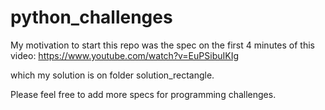 # python_challenges

My motivation to start this repo was the spec on the first 4 minutes of this video:
https://www.youtube.com/watch?v=EuPSibuIKIg 

which my solution is on folder solution_rectangle.

Please feel free to add more specs for programming challenges.

